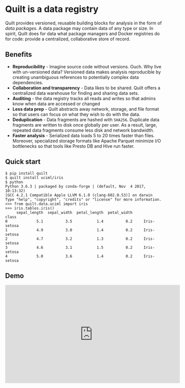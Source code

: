 # Quilt is a data registry
Quilt provides versioned, reusable building blocks for analysis in the form of _data packages_. A data package may contain data of any type or size. In spirit, Quilt does for data what package managers and Docker registries do for code: provide a centralized, collaborative store of record.

## Benefits

* **Reproducibility** - Imagine source code without versions. Ouch. Why live with un-versioned data? Versioned data makes analysis reproducible by creating unambiguous references to potentially complex data dependencies.
* **Collaboration and transparency** - Data likes to be shared. Quilt offers a centralized data warehouse for finding and sharing data sets.
* **Auditing** - the data registry tracks all reads and writes so that admins know when data are accessed or changed
* **Less data prep** - Quilt abstracts away network, storage, and file format so that users can focus on what they wish to do with the data.
* **Deduplication** - Data fragments are hashed with `SHA256`. Duplicate data fragments are written to disk once globally per user. As a result, large, repeated data fragments consume less disk and network bandwidth.
* **Faster analysis** - Serialized data loads 5 to 20 times faster than files. Moreover, specialized storage formats like Apache Parquet minimize I/O bottlenecks so that tools like Presto DB and Hive run faster.


## Quick start
```
$ pip install quilt
$ quilt install uciml/iris
$ python
Python 3.6.3 | packaged by conda-forge | (default, Nov  4 2017, 10:13:32) 
[GCC 4.2.1 Compatible Apple LLVM 6.1.0 (clang-602.0.53)] on darwin
Type "help", "copyright", "credits" or "license" for more information.
>>> from quilt.data.uciml import iris
>>> iris.tables.iris()
     sepal_length  sepal_width  petal_length  petal_width           class
0             5.1          3.5           1.4          0.2     Iris-setosa
1             4.9          3.0           1.4          0.2     Iris-setosa
2             4.7          3.2           1.3          0.2     Iris-setosa
3             4.6          3.1           1.5          0.2     Iris-setosa
4             5.0          3.6           1.4          0.2     Iris-setosa

```

## Demo
<iframe width="560" height="315" src="https://www.youtube.com/embed/bKIV1GUVLPc" frameborder="0" allowfullscreen></iframe>
